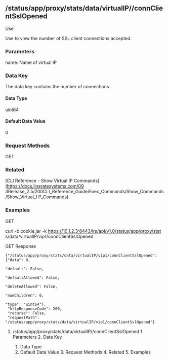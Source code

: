 ## /status/app/proxy/stats/data/virtualIP/<name>/connClientSslOpened

Use

Use to view the number of SSL client connections accepted.

### Parameters

name: Name of virtual IP

### Data Key

The data key contains the number of connections.

#### Data Type

uint64

#### Default Data Value

0

### Request Methods

GET

### Related

[CLI Reference - Show Virtual IP Commands](https://docs.lineratesystems.com/09
3Release_2.5/200CLI_Reference_Guide/Exec_Commands/Show_Commands/Show_Virtual_I
P_Commands)

### Examples

GET

curl -b cookie.jar -k https://10.1.2.3:8443/lrs/api/v1.0/status/app/proxy/stat
s/data/virtualIP/vip1/connClientSslOpened

GET Response

    
    {"/status/app/proxy/stats/data/virtualIP/vip1/connClientSslOpened": {"data": 0,
                                                                            "default": False,
                                                                            "defaultAllowed": False,
                                                                            "deleteAllowed": False,
                                                                            "numChildren": 0,
                                                                            "type": "uint64"},
     "httpResponseCode": 200,
     "recurse": False,
     "requestPath": "/status/app/proxy/stats/data/virtualIP/vip1/connClientSslOpened"}
    

  1. /status/app/proxy/stats/data/virtualIP/<name>/connClientSslOpened
    1. Parameters
    2. Data Key
      1. Data Type
      2. Default Data Value
    3. Request Methods
    4. Related
    5. Examples

